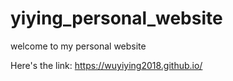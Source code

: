 # yiying_personal_website
welcome to my personal website

Here's the link: https://wuyiying2018.github.io/